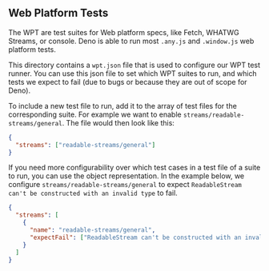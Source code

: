 ## Web Platform Tests

The WPT are test suites for Web platform specs, like Fetch, WHATWG Streams, or console. Deno is able to run most `.any.js` and `.window.js` web platform tests.

This directory contains a `wpt.json` file that is used to configure our WPT test runner. You can use this json file to set which WPT suites to run, and which tests we expect to fail (due to bugs or because they are out of scope for Deno).

To include a new test file to run, add it to the array of test files for the corresponding suite. For example we want to enable `streams/readable-streams/general`. The file would then look like this:

```json
{
  "streams": ["readable-streams/general"]
}
```

If you need more configurability over which test cases in a test file of a suite to run, you can use the object representation. In the example below, we configure `streams/readable-streams/general` to expect `ReadableStream can't be constructed with an invalid type` to fail.

```json
{
  "streams": [
    {
      "name": "readable-streams/general",
      "expectFail": ["ReadableStream can't be constructed with an invalid type"]
    }
  ]
}
```
